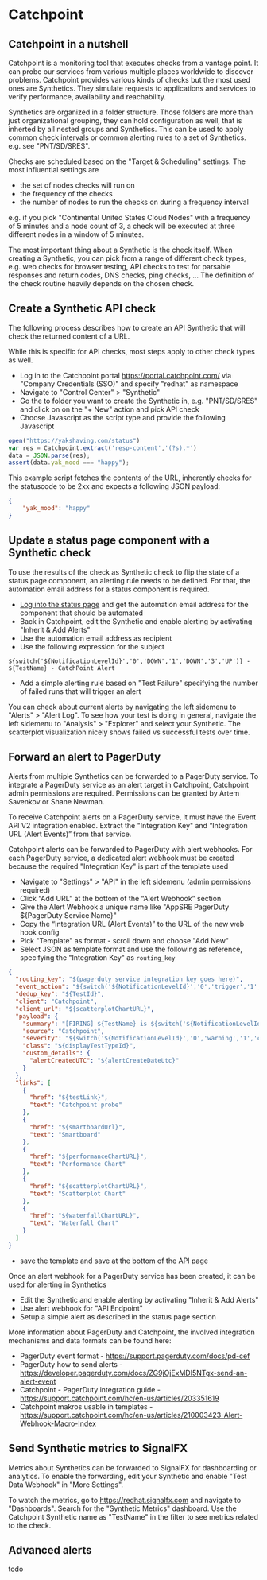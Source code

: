 # Catchpoint

## Catchpoint in a nutshell
Catchpoint is a monitoring tool that executes checks from a vantage point. It can
probe our services from various multiple places worldwide to discover problems.
Catchpoint provides various kinds of checks but the most used ones are Synthetics.
They simulate requests to applications and services to verify performance, availability
and reachability.

Synthetics are organized in a folder structure. Those folders are more than just organizational
grouping, they can hold configuration as well, that is inherted by all nested groups
and Synthetics. This can be used to apply common check intervals or common alerting rules
to a set of Synthetics. e.g. see "PNT/SD/SRES".

Checks are scheduled based on the "Target & Scheduling" settings. The most influential
settings are
* the set of nodes checks will run on
* the frequency of the checks
* the number of nodes to run the checks on during a frequency interval

e.g. if you pick "Continental United States Cloud Nodes" with a frequency of 5 minutes and
a node count of 3, a check will be executed at three different nodes in a window of 5 minutes.

The most important thing about a Synthetic is the check itself. When creating a Synthetic,
you can pick from a range of different check types, e.g. web checks for browser testing,
API checks to test for parsable responses and return codes, DNS checks, ping checks, ...
The definition of the check routine heavily depends on the chosen check.

## Create a Synthetic API check
The following process describes how to create an API Synthetic that will check
the returned content of a URL.

While this is specific for API checks, most steps apply to other check types as well.

* Log in to the Catchpoint portal https://portal.catchpoint.com/ via "Company Credentials (SSO)"
  and specify "redhat" as namespace
* Navigate to "Control Center" > "Synthetic"
* Go the to folder you want to create the Synthetic in, e.g. "PNT/SD/SRES" and click on
  on the "+ New" action and pick API check
* Choose Javascript as the script type and provide the following Javascript

```javascript
open("https://yakshaving.com/status")
var res = Catchpoint.extract('resp-content','(?s).*')
data = JSON.parse(res);
assert(data.yak_mood === "happy");
```

This example script fetches the contents of the URL, inherently checks for the statuscode
to be 2xx and expects a following JSON payload:

```json
{
    "yak_mood": "happy"
}
```

## Update a status page component with a Synthetic check
To use the results of the check as Synthetic check to flip the state of a status page
component, an alerting rule needs to be defined. For that, the automation email address for
a status component is required.

* [Log into the status page](https://gitlab.cee.redhat.com/service/app-interface/-/blob/master/docs/app-sre/statuspage.md)
and get the automation email address for the component that should be automated
* Back in Catchpoint, edit the Synthetic and enable alerting by activating "Inherit & Add Alerts"
* Use the automation email address as recipient
* Use the following expression for the subject
```
${switch('${NotificationLevelId}','0','DOWN','1','DOWN','3','UP')} - ${TestName} - CatchPoint Alert
```
* Add a simple alerting rule based on "Test Failure" specifying the number of failed runs
  that will trigger an alert

You can check about current alerts by navigating the left sidemenu to "Alerts" > "Alert Log".
To see how your test is doing in general, navigate the left sidemenu to "Analysis" > "Explorer" and
select your Synthetic. The scatterplot visualization nicely shows failed vs successful tests over time.

## Forward an alert to PagerDuty
Alerts from multiple Synthetics can be forwarded to a PagerDuty service. To integrate a PagerDuty service
as an alert target in Catchpoint, Catchpoint admin permissions are required. Permissions can be
granted by Artem Savenkov or Shane Newman.

To receive Catchpoint alerts on a PagerDuty service, it must have the Event API V2 integration enabled.
Extract the "Integration Key" and “Integration URL (Alert Events)” from that service.

Catchpoint alerts can be forwarded to PagerDuty with alert webhooks. For each PagerDuty service,
a dedicated alert webhook must be created because the required "Integration Key" is part of the template
used

* Navigate to "Settings" > "API" in the left sidemenu (admin permissions required)
* Click “Add URL” at the bottom of the “Alert Webhook” section
* Give the Alert Webhook a unique name like "AppSRE PagerDuty ${PagerDuty Service Name}"
* Copy the “Integration URL (Alert Events)” to the URL of the new web hook config
* Pick "Template" as format - scroll down and choose "Add New"
* Select JSON as template format and use the following as reference, specifying the "Integration Key"
  as `routing_key`

```json
{
  "routing_key": "$(pagerduty service integration key goes here)",
  "event_action": "${switch('${NotificationLevelId}','0','trigger','1','trigger','3','resolve')}",
  "dedup_key": "${TestId}",
  "client": "Catchpoint",
  "client_url": "${scatterplotChartURL}",
  "payload": {
    "summary": "[FIRING] ${TestName} is ${switch('${NotificationLevelId}','0','warning','1','critical','3','ok')}",
    "source": "Catchpoint",
    "severity": "${switch('${NotificationLevelId}','0','warning','1','critical','3','info')}",
    "class": "${displayTestTypeId}",
    "custom_details": {
      "alertCreatedUTC": "${alertCreateDateUtc}"
    }
  },
  "links": [
    {
      "href": "${testLink}",
      "text": "Catchpoint probe"
    },
    {
      "href": "${smartboardUrl}",
      "text": "Smartboard"
    },
    {
      "href": "${performanceChartURL}",
      "text": "Performance Chart"
    },
    {
      "href": "${scatterplotChartURL}",
      "text": "Scatterplot Chart"
    },
    {
      "href": "${waterfallChartURL}",
      "text": "Waterfall Chart"
    }
  ]
}
```
* save the template and save at the bottom of the API page

Once an alert webhook for a PagerDuty service has been created, it can be used for alerting in Synthetics
* Edit the Synthetic and enable alerting by activating "Inherit & Add Alerts"
* Use alert webhook for "API Endpoint"
* Setup a simple alert as described in the status page section

More information about PagerDuty and Catchpoint, the involved integration mechanisms and data formats can be
found here:
* PagerDuty event format - https://support.pagerduty.com/docs/pd-cef
* PagerDuty how to send alerts - https://developer.pagerduty.com/docs/ZG9jOjExMDI5NTgx-send-an-alert-event
* Catchpoint - PagerDuty integration guide - https://support.catchpoint.com/hc/en-us/articles/203351619
* Catchpoint makros usable in templates - https://support.catchpoint.com/hc/en-us/articles/210003423-Alert-Webhook-Macro-Index

## Send Synthetic metrics to SignalFX
Metrics about Synthetics can be forwarded to SignalFX for dashboarding or analytics.
To enable the forwarding, edit your Synthetic and enable "Test Data Webhook" in "More Settings".

To watch the metrics, go to https://redhat.signalfx.com and navigate to "Dashboards". Search for the "Synthetic Metrics"
dashboard. Use the Catchpoint Synthetic name as "TestName" in the filter to see metrics related to the check.

## Advanced alerts
todo